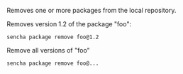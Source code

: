 Removes one or more packages from the local repository.

Removes version 1.2 of the package "foo":

    sencha package remove foo@1.2

Remove all versions of "foo"

    sencha package remove foo@...
